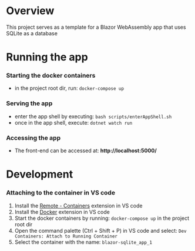 # Overview

This project serves as a template for a Blazor WebAssembly app that uses SQLite as a database 

# Running the app

### **Starting the docker containers**
* in the project root dir, run: `docker-compose up`

### **Serving the app** 
* enter the app shell by executing: `bash scripts/enterAppShell.sh`
* once in the app shell, execute: `dotnet watch run`

### **Accessing the app**
* The front-end can be accessed at: **http://localhost:5000/**

# Development

### **Attaching to the container in VS code**

1. Install the [Remote - Containers](https://marketplace.visualstudio.com/items?itemName=ms-vscode-remote.remote-containers) extension in VS code
2. Install the [Docker](https://marketplace.visualstudio.com/items?itemName=ms-azuretools.vscode-docker) extension in VS code
3. Start the docker containers by running: `docker-compose up` in the project root dir
4. Open the command palette (Ctrl + Shift + P) in VS code and select: `Dev Containers: Attach to Running Container`
5. Select the container with the name: `blazor-sqlite_app_1`